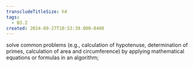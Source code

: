 ```yaml
---
transcludeTitleSize: h4
tags:
  - B3.2
created: 2024-09-27T10:53:39.000-0400
---
```

solve common problems (e.g., calculation of hypotenuse, determination of primes, calculation of area and circumference) by applying mathematical equations or formulas in an algorithm;